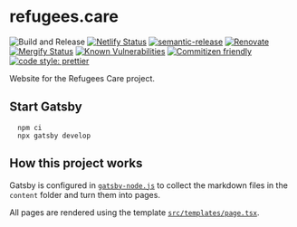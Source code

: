 # refugees.care

![Build and Release](https://github.com/distributeaid/refugees.care/workflows/Build%20and%20Release/badge.svg)
[![Netlify Status](https://api.netlify.com/api/v1/badges/d1f5dcf2-39b9-42f6-aa4b-79ba4e40f781/deploy-status)](https://app.netlify.com/sites/refugees-care/deploys)
[![semantic-release](https://img.shields.io/badge/%20%20%F0%9F%93%A6%F0%9F%9A%80-semantic--release-e10079.svg)](https://github.com/semantic-release/semantic-release)
[![Renovate](https://img.shields.io/badge/renovate-enabled-brightgreen.svg)](https://renovatebot.com)
[![Mergify Status](https://img.shields.io/endpoint.svg?url=https://dashboard.mergify.io/badges/distributeaid/refugees.care&style=flat)](https://mergify.io)
[![Known Vulnerabilities](https://snyk.io/test/github/distributeaid/refugees.care/badge.svg)](https://snyk.io/test/github/distributeaid/refugees.care)
[![Commitizen friendly](https://img.shields.io/badge/commitizen-friendly-brightgreen.svg)](http://commitizen.github.io/cz-cli/)
[![code style: prettier](https://img.shields.io/badge/code_style-prettier-ff69b4.svg?style=flat-square)](https://github.com/prettier/prettier)

Website for the Refugees Care project.

## Start Gatsby

      npm ci
      npx gatsby develop

## How this project works

Gatsby is configured in [`gatsby-node.js`](./gatsby-node.js) to collect the
markdown files in the `content` folder and turn them into pages.

All pages are rendered using the template
[`src/templates/page.tsx`](./src/templates/pages.tsx).
